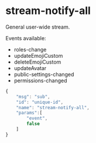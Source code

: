# stream-notify-all

General user-wide stream.

Events available:

* roles-change
* updateEmojiCustom
* deleteEmojiCustom
* updateAvatar
* public-settings-changed
* permissions-changed

```javascript
{
    "msg": "sub",
    "id": "unique-id",
    "name": "stream-notify-all",
    "params":[
        "event",
        false
    ]
}
```
